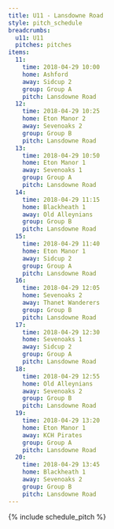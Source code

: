 ```yaml
---
title: U11 - Lansdowne Road
style: pitch_schedule
breadcrumbs:
  u11: U11
  pitches: pitches
items:
  11:
    time: 2018-04-29 10:00
    home: Ashford
    away: Sidcup 2
    group: Group A
    pitch: Lansdowne Road
  12:
    time: 2018-04-29 10:25
    home: Eton Manor 2
    away: Sevenoaks 2
    group: Group B
    pitch: Lansdowne Road
  13:
    time: 2018-04-29 10:50
    home: Eton Manor 1
    away: Sevenoaks 1
    group: Group A
    pitch: Lansdowne Road
  14:
    time: 2018-04-29 11:15
    home: Blackheath 1
    away: Old Alleynians
    group: Group B
    pitch: Lansdowne Road
  15:
    time: 2018-04-29 11:40
    home: Eton Manor 1
    away: Sidcup 2
    group: Group A
    pitch: Lansdowne Road
  16:
    time: 2018-04-29 12:05
    home: Sevenoaks 2
    away: Thanet Wanderers
    group: Group B
    pitch: Lansdowne Road
  17:
    time: 2018-04-29 12:30
    home: Sevenoaks 1
    away: Sidcup 2
    group: Group A
    pitch: Lansdowne Road
  18:
    time: 2018-04-29 12:55
    home: Old Alleynians
    away: Sevenoaks 2
    group: Group B
    pitch: Lansdowne Road
  19:
    time: 2018-04-29 13:20
    home: Eton Manor 1
    away: KCH Pirates
    group: Group A
    pitch: Lansdowne Road
  20:
    time: 2018-04-29 13:45
    home: Blackheath 1
    away: Sevenoaks 2
    group: Group B
    pitch: Lansdowne Road
---
```


{% include schedule_pitch %}
